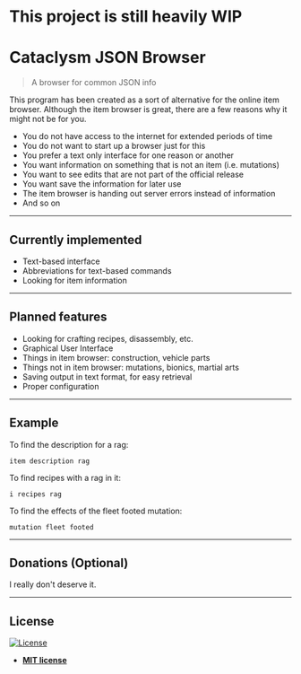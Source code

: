 # This project is still heavily WIP

# Cataclysm JSON Browser

> A browser for common JSON info

This program has been created as a sort of alternative for the online item browser. Although the item browser is great, there are a few reasons why it might not be for you.

- You do not have access to the internet for extended periods of time
- You do not want to start up a browser just for this
- You prefer a text only interface for one reason or another
- You want information on something that is not an item (i.e. mutations)
- You want to see edits that are not part of the official release
- You want save the information for later use
- The item browser is handing out server errors instead of information
- And so on

---

## Currently implemented
- Text-based interface
- Abbreviations for text-based commands
- Looking for item information

---

## Planned features
- Looking for crafting recipes, disassembly, etc.
- Graphical User Interface
- Things in item browser: construction, vehicle parts
- Things not in item browser: mutations, bionics, martial arts
- Saving output in text format, for easy retrieval
- Proper configuration

---

## Example
To find the description for a rag:

`item description rag`

To find recipes with a rag in it:

`i recipes rag`

To find the effects of the fleet footed mutation:

`mutation fleet footed`

---

## Donations (Optional)
I really don't deserve it.

---

## License

[![License](http://img.shields.io/:license-mit-blue.svg?style=flat-square)](http://badges.mit-license.org)

- **[MIT license](http://opensource.org/licenses/mit-license.php)**
